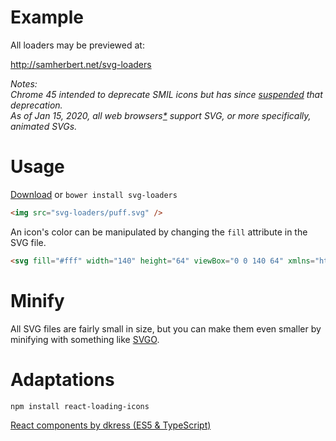 Example
===========
All loaders may be previewed at:

http://samherbert.net/svg-loaders

_Notes:_\
_Chrome 45 intended to deprecate SMIL icons but has since [suspended](https://groups.google.com/a/chromium.org/forum/#!topic/blink-dev/5o0yiO440LM%5B126-150%5D) that deprecation.\
As of Jan 15, 2020, all web browsers[*](http://caniuse.com/#feat=svg-smil) support SVG, or more specifically, animated SVGs._

Usage
===========
[Download](https://github.com/SamHerbert/SVG-Loaders/archive/master.zip) or `bower install svg-loaders`

```html
<img src="svg-loaders/puff.svg" />
```

An icon's color can be manipulated by changing the `fill` attribute in the SVG file.

```html
<svg fill="#fff" width="140" height="64" viewBox="0 0 140 64" xmlns="http://www.w3.org/2000/svg">
```

Minify
===========
All SVG files are fairly small in size, but you can make them even smaller by minifying with something like [SVGO](https://github.com/svg/svgo).

Adaptations
===========

```bash
npm install react-loading-icons
```
[React components by dkress (ES5 & TypeScript)](https://github.com/dkress59/react-loading-icons)
